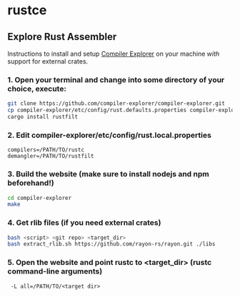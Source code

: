 # rustce
## Explore Rust Assembler
Instructions to install and setup [Compiler Explorer](https://github.com/compiler-explorer/compiler-explorer) on your machine *with* support
for external crates.

### 1. Open your terminal and change into some directory of your choice, execute:
```bash
git clone https://github.com/compiler-explorer/compiler-explorer.git
cp compiler-explorer/etc/config/rust.defaults.properties compiler-explorer/etc/config/rust.local.properties
cargo install rustfilt
```
### 2. Edit compiler-explorer/etc/config/rust.local.properties
```
compilers=/PATH/TO/rustc
demangler=/PATH/TO/rustfilt
```
### 3. Build the website (**make sure to install nodejs and npm beforehand!**)
```bash
cd compiler-explorer
make
```
### 4. Get rlib files (if you need external crates)
```bash
bash <script> <git repo> <target_dir>
bash extract_rlib.sh https://github.com/rayon-rs/rayon.git ./libs
```
### 5. Open the website and point rustc to <target_dir> (rustc command-line arguments)
```
 -L all=/PATH/TO/<target dir>
```
 
